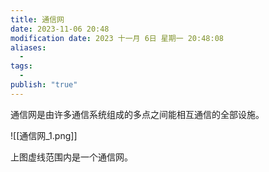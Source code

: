 ```yaml
---
title: 通信网
date: 2023-11-06 20:48
modification date: 2023 十一月 6日 星期一 20:48:08
aliases:
  - 
tags:
  - 
publish: "true"
---
```


通信网是由许多通信系统组成的多点之间能相互通信的全部设施。

![[通信网_1.png]]

上图虚线范围内是一个通信网。